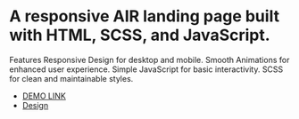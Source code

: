 # A responsive AIR landing page built with HTML, SCSS, and JavaScript.

Features
Responsive Design for desktop and mobile.
Smooth Animations for enhanced user experience.
Simple JavaScript for basic interactivity.
SCSS for clean and maintainable styles.

  - [DEMO LINK](https://hrebinets.github.io/Air-landing/)
  - [Design](https://www.figma.com/design/7qwsWggv9BAxMi2VPhBuPr/Air-(formerly-Dia))
